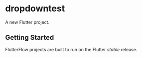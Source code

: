 # dropdowntest

A new Flutter project.

## Getting Started

FlutterFlow projects are built to run on the Flutter _stable_ release.
